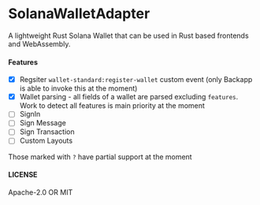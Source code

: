 # SolanaWalletAdapter
A lightweight Rust Solana Wallet that can be used in Rust based frontends and WebAssembly.

#### Features
-[x] Regsiter `wallet-standard:register-wallet` custom event (only Backapp is able to invoke this at the moment)
-[x] Wallet parsing - all fields of a wallet are parsed excluding `features`. Work to detect all features is main priority at the moment
-[ ] SignIn
-[ ] Sign Message
-[ ] Sign Transaction
-[ ] Custom Layouts 

Those marked with `?` have partial support at the moment

#### LICENSE
Apache-2.0 OR MIT

